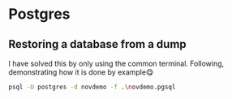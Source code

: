 # Postgres
## Restoring a database from a dump

I have solved this by only using the common terminal. Following, demonstrating how it is done by example😋

```bash
psql -U postgres -d novdemo -f .\novdemo.pgsql
```

